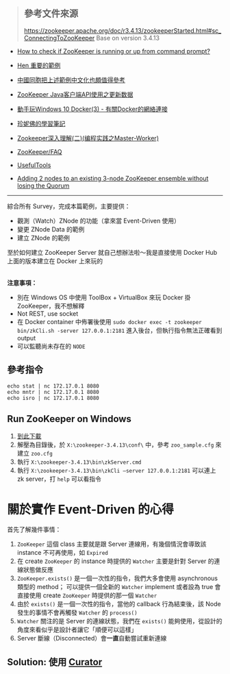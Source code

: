 > ## 參考文件來源
> https://zookeeper.apache.org/doc/r3.4.13/zookeeperStarted.html#sc_ConnectingToZooKeeper
> Base on version 3.4.13

- [How to check if ZooKeeper is running or up from command prompt?](https://stackoverflow.com/questions/29106546/how-to-check-if-zookeeper-is-running-or-up-from-command-prompt)  

- [Hen 重要的範例](https://zookeeper.apache.org/doc/r3.4.13/javaExample.html)

- [中國同胞把上述範例中文化也頗值得參考](http://www.cnblogs.com/haippy/archive/2012/07/20/2600077.html)

- [ZooKeeper Java客户端API使用之更新数据](https://my.oschina.net/lvyi/blog/521846)

- [動手玩Windows 10 Docker(3) - 有關Docker的網絡連接](https://dotblogs.com.tw/swater111/2017/01/03/171042)

- [珍妮佛的學習筆記](https://cutejaneii.wordpress.com/2017/07/24/docker-10-%E7%94%A8docker%E5%BB%BA%E7%AB%8Bzookeeper-clustermulti-host/)

- [Zookeeper深入理解(二)(编程实践之Master-Worker)](https://t.hao0.me/zookeeper/2015/03/02/zk-program-master-worker.html)

- [ZooKeeper/FAQ](https://wiki.apache.org/hadoop/ZooKeeper/FAQ) 

- [UsefulTools](https://cwiki.apache.org/confluence/display/ZOOKEEPER/UsefulTools)

- [Adding 2 nodes to an existing 3-node ZooKeeper ensemble without losing the Quorum](https://gist.github.com/miketheman/6057930)

- - - - - -

綜合所有 Survey，完成本篇範例，主要提供：

- 觀測（Watch）ZNode 的功能（拿來當 Event-Driven 使用）
- 變更 ZNode Data 的範例
- 建立 ZNode 的範例


至於如何建立 ZooKeeper Server 就自己想辦法啦～我是直接使用 Docker Hub 上面的版本建立在 Docker 上來玩的
<br/><br/>

**注意事項：**

- 別在 Windows OS 中使用 ToolBox + VirtualBox 來玩 Docker 掛 ZooKeeper，我不想解釋
- Not REST, use socket
- 在 Docker container 中佈署後使用
	`sudo docker exec -t zookeeper bin/zkCli.sh -server 127.0.0.1:2181`
	進入後台，但執行指令無法正確看到 output
- 可以監聽尚未存在的 `NODE`


參考指令
--------

```
echo stat | nc 172.17.0.1 8080
echo mntr | nc 172.17.0.1 8080
echo isro | nc 172.17.0.1 8080
```


Run ZooKeeper on Windows
------------------------

1. [到此下載](http://apache.stu.edu.tw/zookeeper/)
2. 解壓為目錄後，於 `X:\zookeeper-3.4.13\conf\` 中，參考 `zoo_sample.cfg` 來建立 `zoo.cfg`
3. 執行 `X:\zookeeper-3.4.13\bin\zkServer.cmd`
4. 執行 `X:\zookeeper-3.4.13\bin\zkCli –server 127.0.0.1:2181` 可以連上 zk server，打 `help` 可以看指令


關於實作 Event-Driven 的心得
============================


首先了解幾件事情：

1. `ZooKeeper` 這個 class 主要就是跟 Server 連線用，有幾個情況會導致該 instance 不可再使用，如 `Expired`
2. 在 create `ZooKeeper` 的 instance 時提供的 `Watcher` 主要是針對 Server 的連線狀態做反應
3. `ZooKeeper.exists()` 是一個一次性的指令，我們大多會使用 asynchronous 類型的 method；
	可以提供一個全新的 `Watcher` implement 或者設為 true 會直接使用 create `ZooKeeper` 時提供的那一個 `Watcher`
4. 由於 `exists()` 是一個一次性的指令，當他的 callback 行為結束後，該 Node 發生的事情不會再觸發 `Watcher` 的 `process()`
5. `Watcher` 關注的是 Server 的連線狀態，我們在 `exists()` 能夠使用，從設計的角度來看似乎是設計者讓它「順便可以這樣」
6. Server 斷線（Disconnected）會**一直**自動嘗試重新連線

## Solution: 使用 [Curator](https://curator.apache.org/)

